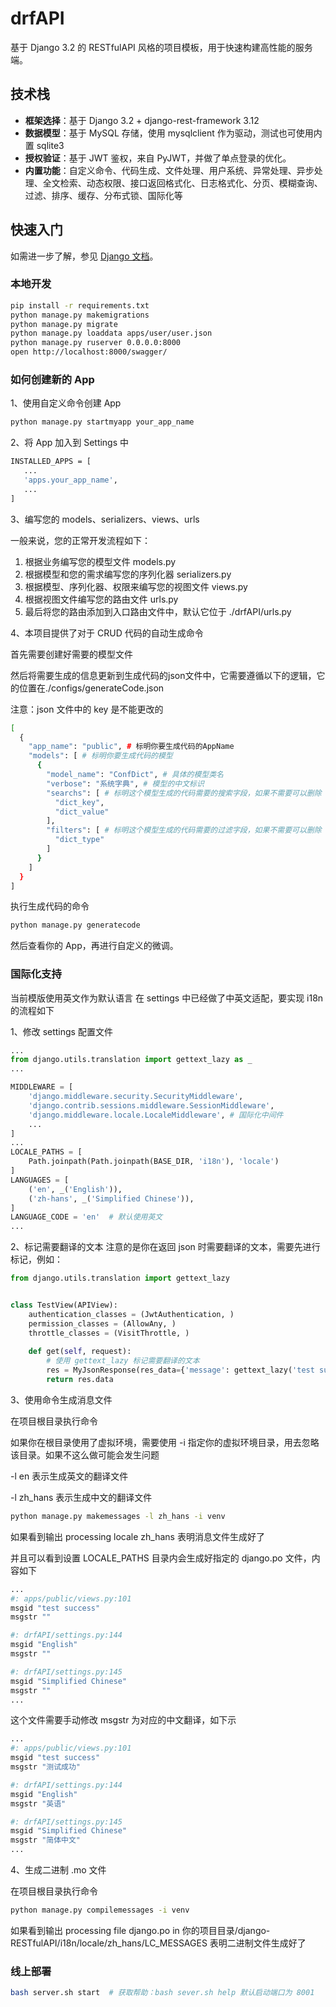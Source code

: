 # drfAPI

基于 Django 3.2 的 RESTfulAPI 风格的项目模板，用于快速构建高性能的服务端。

## 技术栈

- **框架选择**：基于 Django 3.2 + django-rest-framework 3.12
- **数据模型**：基于 MySQL 存储，使用 mysqlclient 作为驱动，测试也可使用内置 sqlite3
- **授权验证**：基于 JWT 鉴权，来自 PyJWT，并做了单点登录的优化。
- **内置功能**：自定义命令、代码生成、文件处理、用户系统、异常处理、异步处理、全文检索、动态权限、接口返回格式化、日志格式化、分页、模糊查询、过滤、排序、缓存、分布式锁、国际化等

## 快速入门

如需进一步了解，参见 [Django 文档](https://docs.djangoproject.com/zh-hans/3.2/)。

### 本地开发

```bash
pip install -r requirements.txt
python manage.py makemigrations
python manage.py migrate
python manage.py loaddata apps/user/user.json
python manage.py ruserver 0.0.0.0:8000
open http://localhost:8000/swagger/
```

### 如何创建新的 App
1、使用自定义命令创建 App
```bash
python manage.py startmyapp your_app_name
```
2、将 App 加入到 Settings 中
```bash
INSTALLED_APPS = [
   ...
   'apps.your_app_name',
   ...
]
```
3、编写您的 models、serializers、views、urls

一般来说，您的正常开发流程如下：
1. 根据业务编写您的模型文件 models.py
2. 根据模型和您的需求编写您的序列化器 serializers.py
3. 根据模型、序列化器、权限来编写您的视图文件 views.py
4. 根据视图文件编写您的路由文件 urls.py
5. 最后将您的路由添加到入口路由文件中，默认它位于 ./drfAPI/urls.py

4、本项目提供了对于 CRUD 代码的自动生成命令

首先需要创建好需要的模型文件

然后将需要生成的信息更新到生成代码的json文件中，它需要遵循以下的逻辑，它的位置在./configs/generateCode.json

注意：json 文件中的 key 是不能更改的

```bash
[
  {
    "app_name": "public", # 标明你要生成代码的AppName
    "models": [ # 标明你要生成代码的模型
      {
        "model_name": "ConfDict", # 具体的模型类名
        "verbose": "系统字典", # 模型的中文标识
        "searchs": [ # 标明这个模型生成的代码需要的搜索字段，如果不需要可以删除
          "dict_key",
          "dict_value"
        ],
        "filters": [ # 标明这个模型生成的代码需要的过滤字段，如果不需要可以删除
          "dict_type"
        ]
      }
    ]
  }
]
```

执行生成代码的命令

```bash
python manage.py generatecode
```

然后查看你的 App，再进行自定义的微调。

### 国际化支持

当前模版使用英文作为默认语言
在 settings 中已经做了中英文适配，要实现 i18n 的流程如下

1、修改 settings 配置文件
```python
...
from django.utils.translation import gettext_lazy as _
...

MIDDLEWARE = [
    'django.middleware.security.SecurityMiddleware',
    'django.contrib.sessions.middleware.SessionMiddleware',
    'django.middleware.locale.LocaleMiddleware', # 国际化中间件
    ...
]
...
LOCALE_PATHS = [
    Path.joinpath(Path.joinpath(BASE_DIR, 'i18n'), 'locale')
]
LANGUAGES = [
    ('en', _('English')),
    ('zh-hans', _('Simplified Chinese')),
]
LANGUAGE_CODE = 'en'  # 默认使用英文
...
```

2、标记需要翻译的文本
注意的是你在返回 json 时需要翻译的文本，需要先进行标记，例如：

```python
from django.utils.translation import gettext_lazy


class TestView(APIView):
    authentication_classes = (JwtAuthentication, )
    permission_classes = (AllowAny, )
    throttle_classes = (VisitThrottle, )
    
    def get(self, request):
        # 使用 gettext_lazy 标记需要翻译的文本
        res = MyJsonResponse(res_data={'message': gettext_lazy('test success')})
        return res.data
```

3、使用命令生成消息文件

在项目根目录执行命令

如果你在根目录使用了虚拟环境，需要使用 -i 指定你的虚拟环境目录，用去忽略该目录。如果不这么做可能会发生问题

-l en 表示生成英文的翻译文件

-l zh_hans 表示生成中文的翻译文件
```bash
python manage.py makemessages -l zh_hans -i venv
```
如果看到输出 processing locale zh_hans 表明消息文件生成好了

并且可以看到设置 LOCALE_PATHS 目录内会生成好指定的 django.po 文件，内容如下

```bash
...
#: apps/public/views.py:101
msgid "test success"
msgstr ""

#: drfAPI/settings.py:144
msgid "English"
msgstr ""

#: drfAPI/settings.py:145
msgid "Simplified Chinese"
msgstr ""
...
```

这个文件需要手动修改 msgstr 为对应的中文翻译，如下示

```bash
...
#: apps/public/views.py:101
msgid "test success"
msgstr "测试成功"

#: drfAPI/settings.py:144
msgid "English"
msgstr "英语"

#: drfAPI/settings.py:145
msgid "Simplified Chinese"
msgstr "简体中文"
...
```

4、生成二进制 .mo 文件

在项目根目录执行命令
```bash
python manage.py compilemessages -i venv
```
如果看到输出 processing file django.po in 你的项目目录/django-RESTfulAPI/i18n/locale/zh_hans/LC_MESSAGES 表明二进制文件生成好了
### 线上部署

```bash
bash server.sh start  # 获取帮助：bash sever.sh help 默认启动端口为 8001
```